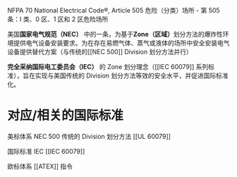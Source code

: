 NFPA 70 National Electrical Code®, Article 505
危险（分类）场所 - 第 505 条：I 类、0 区、1 区和 2 区危险场所

美国​**​国家电气规范（NEC）​**​ 中的一条，为基于 ​**​Zone（区域）​**​ 划分方法的爆炸性环境提供电气设备安装要求。为在存在易燃气体、蒸气或液体的场所中安全安装电气设备提供替代方案（与传统的 ​[[​NEC 500]]​ Division 划分方法并行）

​**​完全采纳国际电工委员会（IEC）​**​ 的 Zone 划分理念（[[IEC 60079]] 系列标准），旨在实现与美国传统的 Division 划分方法等效的安全水平，并促进国际标准化。


# 对应/相关的国际标准

美标体系
NEC 500​​	传统的 Division 划分方法
[[UL 60079]]

国际标准 IEC
[[IEC 60079]]

欧标体系
[[ATEX]] 指令







